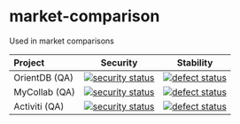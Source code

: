 # market-comparison
Used in market comparisons

| Project          | Security      | Stability  |
|:---------------- | ------------- | ---------- |
| OrientDB (QA) | [![security status](https://qa.meterian.com/badge/gh/orientechnologies/orientdb/security)](https://qa.meterian.com/report/gh/orientechnologies/orientdb) | [![defect status](https://qa.meterian.com/badge/gh/orientechnologies/orientdb/stability)](https://qa.meterian.com/report/gh/orientechnologies/orientdb) |
| MyCollab (QA) | [![security status](https://qa.meterian.com/badge/gh/MyCollab/mycollab/security)](https://qa.meterian.com/report/gh/MyCollab/mycollab) | [![defect status](https://qa.meterian.com/badge/gh/MyCollab/mycollab/stability)](https://qa.meterian.com/report/gh/MyCollab/mycollab) |
| Activiti (QA) | [![security status](https://qa.meterian.com/badge/gh/Activiti/Activiti/security)](https://qa.meterian.com/report/gh/Activiti/Activiti) | [![defect status](https://qa.meterian.com/badge/gh/Activiti/Activiti/stability)](https://qa.meterian.com/report/gh/Activiti/Activiti) |



